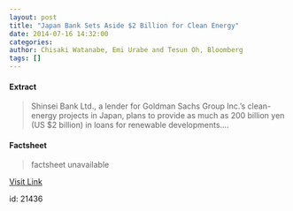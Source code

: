 ```yaml
---
layout: post
title: "Japan Bank Sets Aside $2 Billion for Clean Energy"
date: 2014-07-16 14:32:00
categories: 
author: Chisaki Watanabe, Emi Urabe and Tesun Oh, Bloomberg
tags: []
---
```



#### Extract
>Shinsei Bank Ltd., a lender for Goldman Sachs Group Inc.’s clean-energy projects in Japan, plans to provide as much as 200 billion yen (US $2 billion) in loans for renewable developments....

#### Factsheet
>factsheet unavailable

[Visit Link](http://www.renewableenergyworld.com/rea/news/article/2014/07/japan-bank-sets-aside-2-billion-for-clean-energy?cmpid=rss)

id:   21436


